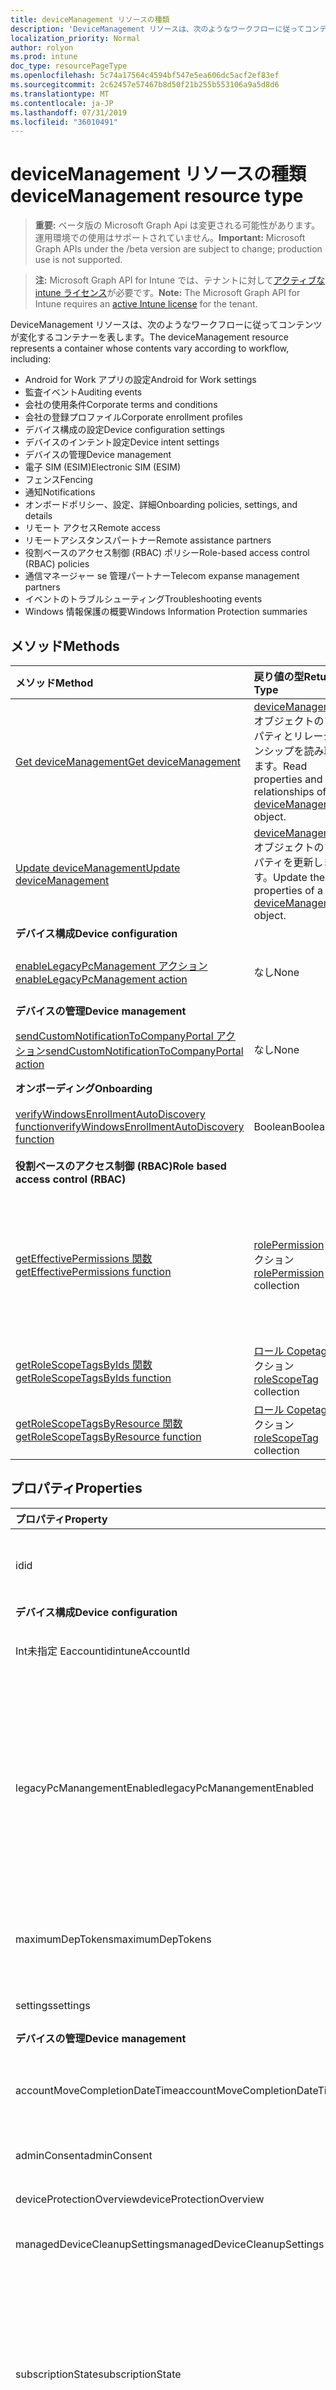 ```yaml
---
title: deviceManagement リソースの種類
description: 'DeviceManagement リソースは、次のようなワークフローに従ってコンテンツが変化するコンテナーを表します。  '
localization_priority: Normal
author: rolyon
ms.prod: intune
doc_type: resourcePageType
ms.openlocfilehash: 5c74a17564c4594bf547e5ea606dc5acf2ef83ef
ms.sourcegitcommit: 2c62457e57467b8d50f21b255b553106a9a5d8d6
ms.translationtype: MT
ms.contentlocale: ja-JP
ms.lasthandoff: 07/31/2019
ms.locfileid: "36010491"
---
```

# <a name="devicemanagement-resource-type"></a><span data-ttu-id="0b913-103">deviceManagement リソースの種類</span><span class="sxs-lookup"><span data-stu-id="0b913-103">deviceManagement resource type</span></span>

> <span data-ttu-id="0b913-104">**重要:** ベータ版の Microsoft Graph Api は変更される可能性があります。運用環境での使用はサポートされていません。</span><span class="sxs-lookup"><span data-stu-id="0b913-104">**Important:** Microsoft Graph APIs under the /beta version are subject to change; production use is not supported.</span></span>

> <span data-ttu-id="0b913-105">**注:** Microsoft Graph API for Intune では、テナントに対して[アクティブな intune ライセンス](https://go.microsoft.com/fwlink/?linkid=839381)が必要です。</span><span class="sxs-lookup"><span data-stu-id="0b913-105">**Note:** The Microsoft Graph API for Intune requires an [active Intune license](https://go.microsoft.com/fwlink/?linkid=839381) for the tenant.</span></span>

<span data-ttu-id="0b913-106">DeviceManagement リソースは、次のようなワークフローに従ってコンテンツが変化するコンテナーを表します。</span><span class="sxs-lookup"><span data-stu-id="0b913-106">The deviceManagement resource represents a container whose contents vary according to workflow, including:</span></span>  

- <span data-ttu-id="0b913-107">Android for Work アプリの設定</span><span class="sxs-lookup"><span data-stu-id="0b913-107">Android for Work settings</span></span>
- <span data-ttu-id="0b913-108">監査イベント</span><span class="sxs-lookup"><span data-stu-id="0b913-108">Auditing events</span></span>
- <span data-ttu-id="0b913-109">会社の使用条件</span><span class="sxs-lookup"><span data-stu-id="0b913-109">Corporate terms and conditions</span></span> 
- <span data-ttu-id="0b913-110">会社の登録プロファイル</span><span class="sxs-lookup"><span data-stu-id="0b913-110">Corporate enrollment profiles</span></span>
- <span data-ttu-id="0b913-111">デバイス構成の設定</span><span class="sxs-lookup"><span data-stu-id="0b913-111">Device configuration settings</span></span>
- <span data-ttu-id="0b913-112">デバイスのインテント設定</span><span class="sxs-lookup"><span data-stu-id="0b913-112">Device intent settings</span></span>
- <span data-ttu-id="0b913-113">デバイスの管理</span><span class="sxs-lookup"><span data-stu-id="0b913-113">Device management</span></span>
- <span data-ttu-id="0b913-114">電子 SIM (ESIM)</span><span class="sxs-lookup"><span data-stu-id="0b913-114">Electronic SIM (ESIM)</span></span>
- <span data-ttu-id="0b913-115">フェンス</span><span class="sxs-lookup"><span data-stu-id="0b913-115">Fencing</span></span>
- <span data-ttu-id="0b913-116">通知</span><span class="sxs-lookup"><span data-stu-id="0b913-116">Notifications</span></span>
- <span data-ttu-id="0b913-117">オンボードポリシー、設定、詳細</span><span class="sxs-lookup"><span data-stu-id="0b913-117">Onboarding policies, settings, and details</span></span>
- <span data-ttu-id="0b913-118">リモート アクセス</span><span class="sxs-lookup"><span data-stu-id="0b913-118">Remote access</span></span>
- <span data-ttu-id="0b913-119">リモートアシスタンスパートナー</span><span class="sxs-lookup"><span data-stu-id="0b913-119">Remote assistance partners</span></span>
- <span data-ttu-id="0b913-120">役割ベースのアクセス制御 (RBAC) ポリシー</span><span class="sxs-lookup"><span data-stu-id="0b913-120">Role-based access control (RBAC) policies</span></span>
- <span data-ttu-id="0b913-121">通信マネージャー se 管理パートナー</span><span class="sxs-lookup"><span data-stu-id="0b913-121">Telecom expanse management partners</span></span>
- <span data-ttu-id="0b913-122">イベントのトラブルシューティング</span><span class="sxs-lookup"><span data-stu-id="0b913-122">Troubleshooting events</span></span>
- <span data-ttu-id="0b913-123">Windows 情報保護の概要</span><span class="sxs-lookup"><span data-stu-id="0b913-123">Windows Information Protection summaries</span></span>

## <a name="methods"></a><span data-ttu-id="0b913-124">メソッド</span><span class="sxs-lookup"><span data-stu-id="0b913-124">Methods</span></span>
|<span data-ttu-id="0b913-125">メソッド</span><span class="sxs-lookup"><span data-stu-id="0b913-125">Method</span></span>|<span data-ttu-id="0b913-126">戻り値の型</span><span class="sxs-lookup"><span data-stu-id="0b913-126">Return Type</span></span>|<span data-ttu-id="0b913-127">説明</span><span class="sxs-lookup"><span data-stu-id="0b913-127">Description</span></span>|
|:---|:---|:---|
|[<span data-ttu-id="0b913-128">Get deviceManagement</span><span class="sxs-lookup"><span data-stu-id="0b913-128">Get deviceManagement</span></span>](../api/intune-shared-devicemanagement-get.md)|<span data-ttu-id="0b913-129">[deviceManagement](../resources/intune-shared-devicemanagement.md) オブジェクトのプロパティとリレーションシップを読み取ります。</span><span class="sxs-lookup"><span data-stu-id="0b913-129">Read properties and relationships of the [deviceManagement](../resources/intune-shared-devicemanagement.md) object.</span></span>|
|[<span data-ttu-id="0b913-130">Update deviceManagement</span><span class="sxs-lookup"><span data-stu-id="0b913-130">Update deviceManagement</span></span>](../api/intune-shared-devicemanagement-update.md)|<span data-ttu-id="0b913-131">[deviceManagement](../resources/intune-shared-devicemanagement.md) オブジェクトのプロパティを更新します。</span><span class="sxs-lookup"><span data-stu-id="0b913-131">Update the properties of a [deviceManagement](../resources/intune-shared-devicemanagement.md) object.</span></span>|
|<span data-ttu-id="0b913-132">**デバイス構成**</span><span class="sxs-lookup"><span data-stu-id="0b913-132">**Device configuration**</span></span>|
|[<span data-ttu-id="0b913-133">enableLegacyPcManagement アクション</span><span class="sxs-lookup"><span data-stu-id="0b913-133">enableLegacyPcManagement action</span></span>](../api/intune-shared-devicemanagement-enablelegacypcmanagement.md)|<span data-ttu-id="0b913-134">なし</span><span class="sxs-lookup"><span data-stu-id="0b913-134">None</span></span>|<span data-ttu-id="0b913-135">まだ文書化されていません</span><span class="sxs-lookup"><span data-stu-id="0b913-135">Not yet documented</span></span>|
|<span data-ttu-id="0b913-136">**デバイスの管理**</span><span class="sxs-lookup"><span data-stu-id="0b913-136">**Device management**</span></span>|
|[<span data-ttu-id="0b913-137">sendCustomNotificationToCompanyPortal アクション</span><span class="sxs-lookup"><span data-stu-id="0b913-137">sendCustomNotificationToCompanyPortal action</span></span>](../api/intune-shared-devicemanagement-sendcustomnotificationtocompanyportal.md)|<span data-ttu-id="0b913-138">なし</span><span class="sxs-lookup"><span data-stu-id="0b913-138">None</span></span>|<span data-ttu-id="0b913-139">まだ文書化されていません</span><span class="sxs-lookup"><span data-stu-id="0b913-139">Not yet documented</span></span>|
|<span data-ttu-id="0b913-140">**オンボーディング**</span><span class="sxs-lookup"><span data-stu-id="0b913-140">**Onboarding**</span></span>|
|[<span data-ttu-id="0b913-141">verifyWindowsEnrollmentAutoDiscovery function</span><span class="sxs-lookup"><span data-stu-id="0b913-141">verifyWindowsEnrollmentAutoDiscovery function</span></span>](../api/intune-shared-devicemanagement-verifywindowsenrollmentautodiscovery.md)|<span data-ttu-id="0b913-142">Boolean</span><span class="sxs-lookup"><span data-stu-id="0b913-142">Boolean</span></span>|<span data-ttu-id="0b913-143">まだ文書化されていません</span><span class="sxs-lookup"><span data-stu-id="0b913-143">Not yet documented</span></span>|
|<span data-ttu-id="0b913-144">**役割ベースのアクセス制御 (RBAC)**</span><span class="sxs-lookup"><span data-stu-id="0b913-144">**Role based access control (RBAC)**</span></span>|
|[<span data-ttu-id="0b913-145">getEffectivePermissions 関数</span><span class="sxs-lookup"><span data-stu-id="0b913-145">getEffectivePermissions function</span></span>](../api/intune-shared-devicemanagement-geteffectivepermissions.md)|<span data-ttu-id="0b913-146">[rolePermission](../resources/intune-rbac-rolepermission.md) コレクション</span><span class="sxs-lookup"><span data-stu-id="0b913-146">[rolePermission](../resources/intune-rbac-rolepermission.md) collection</span></span>|<span data-ttu-id="0b913-147">現在の認証ユーザーの有効なアクセス許可を取得します</span><span class="sxs-lookup"><span data-stu-id="0b913-147">Retrieves the effective permissions of the currently authenticated user</span></span>|
|[<span data-ttu-id="0b913-148">getRoleScopeTagsByIds 関数</span><span class="sxs-lookup"><span data-stu-id="0b913-148">getRoleScopeTagsByIds function</span></span>](../api/intune-shared-devicemanagement-getrolescopetagsbyids.md)|<span data-ttu-id="0b913-149">[ロール Copetag](../resources/intune-rbac-rolescopetag.md)コレクション</span><span class="sxs-lookup"><span data-stu-id="0b913-149">[roleScopeTag](../resources/intune-rbac-rolescopetag.md) collection</span></span>|<span data-ttu-id="0b913-150">まだ文書化されていません</span><span class="sxs-lookup"><span data-stu-id="0b913-150">Not yet documented</span></span>|
|[<span data-ttu-id="0b913-151">getRoleScopeTagsByResource 関数</span><span class="sxs-lookup"><span data-stu-id="0b913-151">getRoleScopeTagsByResource function</span></span>](../api/intune-shared-devicemanagement-getrolescopetagsbyresource.md)|<span data-ttu-id="0b913-152">[ロール Copetag](../resources/intune-rbac-rolescopetag.md)コレクション</span><span class="sxs-lookup"><span data-stu-id="0b913-152">[roleScopeTag](../resources/intune-rbac-rolescopetag.md) collection</span></span>|<span data-ttu-id="0b913-153">まだ文書化されていません</span><span class="sxs-lookup"><span data-stu-id="0b913-153">Not yet documented</span></span>|


## <a name="properties"></a><span data-ttu-id="0b913-154">プロパティ</span><span class="sxs-lookup"><span data-stu-id="0b913-154">Properties</span></span>
|<span data-ttu-id="0b913-155">プロパティ</span><span class="sxs-lookup"><span data-stu-id="0b913-155">Property</span></span>|<span data-ttu-id="0b913-156">型</span><span class="sxs-lookup"><span data-stu-id="0b913-156">Type</span></span>|<span data-ttu-id="0b913-157">説明</span><span class="sxs-lookup"><span data-stu-id="0b913-157">Description</span></span>|
|:---|:---|:---|
|<span data-ttu-id="0b913-158">id</span><span class="sxs-lookup"><span data-stu-id="0b913-158">id</span></span>|<span data-ttu-id="0b913-159">String</span><span class="sxs-lookup"><span data-stu-id="0b913-159">String</span></span>|<span data-ttu-id="0b913-160">デバイスに関連付けられている一意の識別子。</span><span class="sxs-lookup"><span data-stu-id="0b913-160">Unique identifier associated with the device.</span></span>|
|<span data-ttu-id="0b913-161">**デバイス構成**</span><span class="sxs-lookup"><span data-stu-id="0b913-161">**Device configuration**</span></span>|
|<span data-ttu-id="0b913-162">Int未指定 Eaccountid</span><span class="sxs-lookup"><span data-stu-id="0b913-162">intuneAccountId</span></span>|<span data-ttu-id="0b913-163">Guid</span><span class="sxs-lookup"><span data-stu-id="0b913-163">Guid</span></span>|<span data-ttu-id="0b913-164">指定したテナントの Intune アカウント ID</span><span class="sxs-lookup"><span data-stu-id="0b913-164">Intune Account ID for given tenant</span></span>|
|<span data-ttu-id="0b913-165">legacyPcManangementEnabled</span><span class="sxs-lookup"><span data-stu-id="0b913-165">legacyPcManangementEnabled</span></span>|<span data-ttu-id="0b913-166">Boolean</span><span class="sxs-lookup"><span data-stu-id="0b913-166">Boolean</span></span>|<span data-ttu-id="0b913-167">このアカウントの非 MDM で管理されているレガシー PC 管理を有効にするプロパティ。</span><span class="sxs-lookup"><span data-stu-id="0b913-167">The property to enable Non-MDM managed legacy PC management for this account.</span></span> <span data-ttu-id="0b913-168">このプロパティに値を設定するには、 SetExtrusionDirection メソッドを適用します。</span><span class="sxs-lookup"><span data-stu-id="0b913-168">This property is read-only.</span></span>|
|<span data-ttu-id="0b913-169">maximumDepTokens</span><span class="sxs-lookup"><span data-stu-id="0b913-169">maximumDepTokens</span></span>|<span data-ttu-id="0b913-170">Int32</span><span class="sxs-lookup"><span data-stu-id="0b913-170">Int32</span></span>|<span data-ttu-id="0b913-171">テナントごとに許容される DEP トークンの最大数。</span><span class="sxs-lookup"><span data-stu-id="0b913-171">Maximum number of DEP tokens allowed per-tenant.</span></span>|
|<span data-ttu-id="0b913-172">settings</span><span class="sxs-lookup"><span data-stu-id="0b913-172">settings</span></span>|[<span data-ttu-id="0b913-173">deviceManagementSettings</span><span class="sxs-lookup"><span data-stu-id="0b913-173">deviceManagementSettings</span></span>](../resources/intune-deviceconfig-devicemanagementsettings.md)|<span data-ttu-id="0b913-174">アカウント レベルの設定。</span><span class="sxs-lookup"><span data-stu-id="0b913-174">Account level settings.</span></span>|
|<span data-ttu-id="0b913-175">**デバイスの管理**</span><span class="sxs-lookup"><span data-stu-id="0b913-175">**Device management**</span></span>|
|<span data-ttu-id="0b913-176">accountMoveCompletionDateTime</span><span class="sxs-lookup"><span data-stu-id="0b913-176">accountMoveCompletionDateTime</span></span>|<span data-ttu-id="0b913-177">DateTimeOffset</span><span class="sxs-lookup"><span data-stu-id="0b913-177">DateTimeOffset</span></span>|<span data-ttu-id="0b913-178">Scaleunits 間でテナントデータを移動したときの日付 & 時刻。</span><span class="sxs-lookup"><span data-stu-id="0b913-178">The date & time when tenant data moved between scaleunits.</span></span>|
|<span data-ttu-id="0b913-179">adminConsent</span><span class="sxs-lookup"><span data-stu-id="0b913-179">adminConsent</span></span>|[<span data-ttu-id="0b913-180">adminConsent</span><span class="sxs-lookup"><span data-stu-id="0b913-180">adminConsent</span></span>](../resources/intune-devices-adminconsent.md)|<span data-ttu-id="0b913-181">管理者の同意情報。</span><span class="sxs-lookup"><span data-stu-id="0b913-181">Admin consent information.</span></span>|
|<span data-ttu-id="0b913-182">deviceProtectionOverview</span><span class="sxs-lookup"><span data-stu-id="0b913-182">deviceProtectionOverview</span></span>|[<span data-ttu-id="0b913-183">deviceProtectionOverview</span><span class="sxs-lookup"><span data-stu-id="0b913-183">deviceProtectionOverview</span></span>](../resources/intune-devices-deviceprotectionoverview.md)|<span data-ttu-id="0b913-184">デバイス保護の概要。</span><span class="sxs-lookup"><span data-stu-id="0b913-184">Device protection overview.</span></span>|
|<span data-ttu-id="0b913-185">managedDeviceCleanupSettings</span><span class="sxs-lookup"><span data-stu-id="0b913-185">managedDeviceCleanupSettings</span></span>|[<span data-ttu-id="0b913-186">managedDeviceCleanupSettings</span><span class="sxs-lookup"><span data-stu-id="0b913-186">managedDeviceCleanupSettings</span></span>](../resources/intune-devices-manageddevicecleanupsettings.md)|<span data-ttu-id="0b913-187">デバイスクリーンアップルール</span><span class="sxs-lookup"><span data-stu-id="0b913-187">Device cleanup rule</span></span>|
|<span data-ttu-id="0b913-188">subscriptionState</span><span class="sxs-lookup"><span data-stu-id="0b913-188">subscriptionState</span></span>|[<span data-ttu-id="0b913-189">deviceManagementSubscriptionState</span><span class="sxs-lookup"><span data-stu-id="0b913-189">deviceManagementSubscriptionState</span></span>](../resources/intune-devices-devicemanagementsubscriptionstate.md)|<span data-ttu-id="0b913-190">テナントのモバイル デバイス管理のサブスクリプション状態。</span><span class="sxs-lookup"><span data-stu-id="0b913-190">Tenant mobile device management subscription state.</span></span> <span data-ttu-id="0b913-191">可能な値は、`pending`、`active`、`warning`、`disabled`、`deleted`、`blocked`、`lockedOut` です。</span><span class="sxs-lookup"><span data-stu-id="0b913-191">Possible values are: `pending`, `active`, `warning`, `disabled`, `deleted`, `blocked`, `lockedOut`.</span></span>|
|<span data-ttu-id="0b913-192">subscriptions</span><span class="sxs-lookup"><span data-stu-id="0b913-192">subscriptions</span></span>|[<span data-ttu-id="0b913-193">deviceManagementSubscriptions</span><span class="sxs-lookup"><span data-stu-id="0b913-193">deviceManagementSubscriptions</span></span>](../resources/intune-devices-devicemanagementsubscriptions.md)|<span data-ttu-id="0b913-194">テナントのサブスクリプション。</span><span class="sxs-lookup"><span data-stu-id="0b913-194">Tenant's Subscription.</span></span> <span data-ttu-id="0b913-195">使用可能な値: `none`、`intune`、`office365`、`intunePremium`、`intune_EDU`、`intune_SMB`。</span><span class="sxs-lookup"><span data-stu-id="0b913-195">Possible values are: `none`, `intune`, `office365`, `intunePremium`, `intune_EDU`, `intune_SMB`.</span></span>|
|<span data-ttu-id="0b913-196">windowsMalwareOverview</span><span class="sxs-lookup"><span data-stu-id="0b913-196">windowsMalwareOverview</span></span>|[<span data-ttu-id="0b913-197">windowsMalwareOverview</span><span class="sxs-lookup"><span data-stu-id="0b913-197">windowsMalwareOverview</span></span>](../resources/intune-devices-windowsmalwareoverview.md)|<span data-ttu-id="0b913-198">Windows デバイスのマルウェアの概要。</span><span class="sxs-lookup"><span data-stu-id="0b913-198">Malware overview for windows devices.</span></span>|
|<span data-ttu-id="0b913-199">**オンボーディング**</span><span class="sxs-lookup"><span data-stu-id="0b913-199">**Onboarding**</span></span>|
|<span data-ttu-id="0b913-200">intuneBrand</span><span class="sxs-lookup"><span data-stu-id="0b913-200">intuneBrand</span></span>|[<span data-ttu-id="0b913-201">intuneBrand</span><span class="sxs-lookup"><span data-stu-id="0b913-201">intuneBrand</span></span>](../resources/intune-onboarding-intunebrand.md)|<span data-ttu-id="0b913-202">intuneBrand には、会社のポータル アプリケーションとエンド ユーザーの Web ポータルの外観のカスタマイズに使用するデータが含まれています。</span><span class="sxs-lookup"><span data-stu-id="0b913-202">intuneBrand contains data which is used in customizing the appearance of the Company Portal applications as well as the end user web portal.</span></span>|
|<span data-ttu-id="0b913-203">**Odj**</span><span class="sxs-lookup"><span data-stu-id="0b913-203">**Odj**</span></span>|
|<span data-ttu-id="0b913-204">domainJoinConnectors</span><span class="sxs-lookup"><span data-stu-id="0b913-204">domainJoinConnectors</span></span>|<span data-ttu-id="0b913-205">[Devicemanagementdomainjoinconnector](../resources/intune-odj-devicemanagementdomainjoinconnector.md)コレクション</span><span class="sxs-lookup"><span data-stu-id="0b913-205">[deviceManagementDomainJoinConnector](../resources/intune-odj-devicemanagementdomainjoinconnector.md) collection</span></span>|<span data-ttu-id="0b913-206">コネクタオブジェクトのリスト。</span><span class="sxs-lookup"><span data-stu-id="0b913-206">A list of connector objects.</span></span>|

## <a name="relationships"></a><span data-ttu-id="0b913-207">リレーションシップ</span><span class="sxs-lookup"><span data-stu-id="0b913-207">Relationships</span></span>
|<span data-ttu-id="0b913-208">リレーションシップ</span><span class="sxs-lookup"><span data-stu-id="0b913-208">Relationship</span></span>|<span data-ttu-id="0b913-209">型</span><span class="sxs-lookup"><span data-stu-id="0b913-209">Type</span></span>|<span data-ttu-id="0b913-210">Description&nbsp;&nbsp;&nbsp;&nbsp;&nbsp;&nbsp;&nbsp;</span><span class="sxs-lookup"><span data-stu-id="0b913-210">Description&nbsp;&nbsp;&nbsp;&nbsp;&nbsp;&nbsp;&nbsp;</span></span>|
|:---|:---|:---|
|<span data-ttu-id="0b913-211">**Android for Work**</span><span class="sxs-lookup"><span data-stu-id="0b913-211">**Android for Work**</span></span>|
|<span data-ttu-id="0b913-212">androidDeviceOwnerEnrollmentProfiles</span><span class="sxs-lookup"><span data-stu-id="0b913-212">androidDeviceOwnerEnrollmentProfiles</span></span>|<span data-ttu-id="0b913-213">[androidDeviceOwnerEnrollmentProfile](../resources/intune-androidforwork-androiddeviceownerenrollmentprofile.md)コレクション</span><span class="sxs-lookup"><span data-stu-id="0b913-213">[androidDeviceOwnerEnrollmentProfile](../resources/intune-androidforwork-androiddeviceownerenrollmentprofile.md) collection</span></span>|<span data-ttu-id="0b913-214">Android デバイス所有者登録プロファイルエンティティ。</span><span class="sxs-lookup"><span data-stu-id="0b913-214">Android device owner enrollment profile entities.</span></span>|
|<span data-ttu-id="0b913-215">androidForWorkAppConfigurationSchemas</span><span class="sxs-lookup"><span data-stu-id="0b913-215">androidForWorkAppConfigurationSchemas</span></span>|<span data-ttu-id="0b913-216">[androidForWorkAppConfigurationSchema](../resources/intune-androidforwork-androidforworkappconfigurationschema.md) コレクション</span><span class="sxs-lookup"><span data-stu-id="0b913-216">[androidForWorkAppConfigurationSchema](../resources/intune-androidforwork-androidforworkappconfigurationschema.md) collection</span></span>|<span data-ttu-id="0b913-217">Android for Work アプリの構成スキーマ アイテムのエンティティです。</span><span class="sxs-lookup"><span data-stu-id="0b913-217">Android for Work app configuration schema entities.</span></span>|
|<span data-ttu-id="0b913-218">androidForWorkEnrollmentProfiles</span><span class="sxs-lookup"><span data-stu-id="0b913-218">androidForWorkEnrollmentProfiles</span></span>|<span data-ttu-id="0b913-219">[androidForWorkEnrollmentProfile](../resources/intune-androidforwork-androidforworkenrollmentprofile.md) コレクション</span><span class="sxs-lookup"><span data-stu-id="0b913-219">[androidForWorkEnrollmentProfile](../resources/intune-androidforwork-androidforworkenrollmentprofile.md) collection</span></span>|<span data-ttu-id="0b913-220">Android for Work 登録プロファイルのエンティティです。</span><span class="sxs-lookup"><span data-stu-id="0b913-220">Android for Work enrollment profile entities.</span></span>|
|<span data-ttu-id="0b913-221">androidForWorkSettings</span><span class="sxs-lookup"><span data-stu-id="0b913-221">androidForWorkSettings</span></span>|[<span data-ttu-id="0b913-222">androidForWorkSettings</span><span class="sxs-lookup"><span data-stu-id="0b913-222">androidForWorkSettings</span></span>](../resources/intune-androidforwork-androidforworksettings.md)|<span data-ttu-id="0b913-223">単一の Android for Work 設定エンティティです。</span><span class="sxs-lookup"><span data-stu-id="0b913-223">The singleton Android for Work settings entity.</span></span>|
|<span data-ttu-id="0b913-224">androidManagedStoreAccountEnterpriseSettings</span><span class="sxs-lookup"><span data-stu-id="0b913-224">androidManagedStoreAccountEnterpriseSettings</span></span>|[<span data-ttu-id="0b913-225">androidManagedStoreAccountEnterpriseSettings</span><span class="sxs-lookup"><span data-stu-id="0b913-225">androidManagedStoreAccountEnterpriseSettings</span></span>](../resources/intune-androidforwork-androidmanagedstoreaccountenterprisesettings.md)|<span data-ttu-id="0b913-226">単一の Android 管理ストアアカウントのエンタープライズ設定エンティティ。</span><span class="sxs-lookup"><span data-stu-id="0b913-226">The singleton Android managed store account enterprise settings entity.</span></span>|
|<span data-ttu-id="0b913-227">androidManagedStoreAppConfigurationSchemas</span><span class="sxs-lookup"><span data-stu-id="0b913-227">androidManagedStoreAppConfigurationSchemas</span></span>|<span data-ttu-id="0b913-228">[Androidmanagedstoreappconfigurationschema](../resources/intune-androidforwork-androidmanagedstoreappconfigurationschema.md)コレクション</span><span class="sxs-lookup"><span data-stu-id="0b913-228">[androidManagedStoreAppConfigurationSchema](../resources/intune-androidforwork-androidmanagedstoreappconfigurationschema.md) collection</span></span>|<span data-ttu-id="0b913-229">Android エンタープライズアプリ構成スキーマエンティティ。</span><span class="sxs-lookup"><span data-stu-id="0b913-229">Android Enterprise app configuration schema entities.</span></span>|
|<span data-ttu-id="0b913-230">**監査**</span><span class="sxs-lookup"><span data-stu-id="0b913-230">**Auditing**</span></span>|
|<span data-ttu-id="0b913-231">auditEvents</span><span class="sxs-lookup"><span data-stu-id="0b913-231">auditEvents</span></span>|<span data-ttu-id="0b913-232">[auditEvent](../resources/intune-auditing-auditevent.md) コレクション</span><span class="sxs-lookup"><span data-stu-id="0b913-232">[auditEvent](../resources/intune-auditing-auditevent.md) collection</span></span>|<span data-ttu-id="0b913-233">監査イベント</span><span class="sxs-lookup"><span data-stu-id="0b913-233">The Audit Events</span></span>|
|<span data-ttu-id="0b913-234">**会社の用語**</span><span class="sxs-lookup"><span data-stu-id="0b913-234">**Company terms**</span></span>|
|<span data-ttu-id="0b913-235">termsAndConditions</span><span class="sxs-lookup"><span data-stu-id="0b913-235">termsAndConditions</span></span>|<span data-ttu-id="0b913-236">[termsAndConditions](../resources/intune-companyterms-termsandconditions.md) コレクション</span><span class="sxs-lookup"><span data-stu-id="0b913-236">[termsAndConditions](../resources/intune-companyterms-termsandconditions.md) collection</span></span>|<span data-ttu-id="0b913-237">対象の会社のデバイス管理に関連付けられている条項および条件。</span><span class="sxs-lookup"><span data-stu-id="0b913-237">The terms and conditions associated with device management of the company.</span></span>|
|<span data-ttu-id="0b913-238">**企業の登録**</span><span class="sxs-lookup"><span data-stu-id="0b913-238">**Corporate enrollment**</span></span>|
|<span data-ttu-id="0b913-239">enrollmentProfiles</span><span class="sxs-lookup"><span data-stu-id="0b913-239">enrollmentProfiles</span></span>|<span data-ttu-id="0b913-240">[しました](../resources/intune-enrollment-enrollmentprofile.md)コレクション</span><span class="sxs-lookup"><span data-stu-id="0b913-240">[enrollmentProfile](../resources/intune-enrollment-enrollmentprofile.md) collection</span></span>|<span data-ttu-id="0b913-241">登録プロファイル。</span><span class="sxs-lookup"><span data-stu-id="0b913-241">The enrollment profiles.</span></span>|
|<span data-ttu-id="0b913-242">importedAppleDeviceIdentities</span><span class="sxs-lookup"><span data-stu-id="0b913-242">importedAppleDeviceIdentities</span></span>|<span data-ttu-id="0b913-243">[importedAppleDeviceIdentity](../resources/intune-enrollment-importedappledeviceidentity.md)コレクション</span><span class="sxs-lookup"><span data-stu-id="0b913-243">[importedAppleDeviceIdentity](../resources/intune-enrollment-importedappledeviceidentity.md) collection</span></span>|<span data-ttu-id="0b913-244">インポートされた Apple デバイスの id です。</span><span class="sxs-lookup"><span data-stu-id="0b913-244">The imported Apple device identities.</span></span>|
|<span data-ttu-id="0b913-245">importedDeviceIdentities</span><span class="sxs-lookup"><span data-stu-id="0b913-245">importedDeviceIdentities</span></span>|<span data-ttu-id="0b913-246">[importedDeviceIdentity](../resources/intune-enrollment-importeddeviceidentity.md)コレクション</span><span class="sxs-lookup"><span data-stu-id="0b913-246">[importedDeviceIdentity](../resources/intune-enrollment-importeddeviceidentity.md) collection</span></span>|<span data-ttu-id="0b913-247">インポートされたデバイス id。</span><span class="sxs-lookup"><span data-stu-id="0b913-247">The imported device identities.</span></span>|
|<span data-ttu-id="0b913-248">**デバイス構成**</span><span class="sxs-lookup"><span data-stu-id="0b913-248">**Device configuration**</span></span>|
|<span data-ttu-id="0b913-249">advancedThreatProtectionOnboardingStateSummary</span><span class="sxs-lookup"><span data-stu-id="0b913-249">advancedThreatProtectionOnboardingStateSummary</span></span>|[<span data-ttu-id="0b913-250">advancedThreatProtectionOnboardingStateSummary</span><span class="sxs-lookup"><span data-stu-id="0b913-250">advancedThreatProtectionOnboardingStateSummary</span></span>](../resources/intune-deviceconfig-advancedthreatprotectiononboardingstatesummary.md)|<span data-ttu-id="0b913-251">このアカウントの ATP のオンボード状態の概要の状態。</span><span class="sxs-lookup"><span data-stu-id="0b913-251">The summary state of ATP onboarding state for this account.</span></span>|
|<span data-ttu-id="0b913-252">cartToClassAssociations</span><span class="sxs-lookup"><span data-stu-id="0b913-252">cartToClassAssociations</span></span>|<span data-ttu-id="0b913-253">[cartToClassAssociation](../resources/intune-deviceconfig-carttoclassassociation.md)コレクション</span><span class="sxs-lookup"><span data-stu-id="0b913-253">[cartToClassAssociation](../resources/intune-deviceconfig-carttoclassassociation.md) collection</span></span>|<span data-ttu-id="0b913-254">買い物カゴからクラスへの関連付け。</span><span class="sxs-lookup"><span data-stu-id="0b913-254">The Cart To Class Associations.</span></span>|
|<span data-ttu-id="0b913-255">deviceCompliancePolicies</span><span class="sxs-lookup"><span data-stu-id="0b913-255">deviceCompliancePolicies</span></span>|<span data-ttu-id="0b913-256">[deviceCompliancePolicy](../resources/intune-deviceconfig-devicecompliancepolicy.md) コレクション</span><span class="sxs-lookup"><span data-stu-id="0b913-256">[deviceCompliancePolicy](../resources/intune-deviceconfig-devicecompliancepolicy.md) collection</span></span>|<span data-ttu-id="0b913-257">デバイス コンプライアンス ポリシーです。</span><span class="sxs-lookup"><span data-stu-id="0b913-257">The device compliance policies.</span></span>|
|<span data-ttu-id="0b913-258">deviceCompliancePolicyDeviceStateSummary</span><span class="sxs-lookup"><span data-stu-id="0b913-258">deviceCompliancePolicyDeviceStateSummary</span></span>|[<span data-ttu-id="0b913-259">deviceCompliancePolicyDeviceStateSummary</span><span class="sxs-lookup"><span data-stu-id="0b913-259">deviceCompliancePolicyDeviceStateSummary</span></span>](../resources/intune-deviceconfig-devicecompliancepolicydevicestatesummary.md)|<span data-ttu-id="0b913-260">このアカウントのデバイス コンプライアンスの状態の要約です。</span><span class="sxs-lookup"><span data-stu-id="0b913-260">The device compliance state summary for this account.</span></span>|
|<span data-ttu-id="0b913-261">deviceCompliancePolicySettingStateSummaries</span><span class="sxs-lookup"><span data-stu-id="0b913-261">deviceCompliancePolicySettingStateSummaries</span></span>|<span data-ttu-id="0b913-262">[deviceCompliancePolicySettingStateSummary](../resources/intune-deviceconfig-devicecompliancepolicysettingstatesummary.md) コレクション</span><span class="sxs-lookup"><span data-stu-id="0b913-262">[deviceCompliancePolicySettingStateSummary](../resources/intune-deviceconfig-devicecompliancepolicysettingstatesummary.md) collection</span></span>|<span data-ttu-id="0b913-263">このアカウントにおける、コンプライアンス ポリシーの設定の状態の要約です。</span><span class="sxs-lookup"><span data-stu-id="0b913-263">The summary states of compliance policy settings for this account.</span></span>|
|<span data-ttu-id="0b913-264">deviceConfigurationConflictSummary</span><span class="sxs-lookup"><span data-stu-id="0b913-264">deviceConfigurationConflictSummary</span></span>|<span data-ttu-id="0b913-265">[deviceConfigurationConflictSummary](../resources/intune-deviceconfig-deviceconfigurationconflictsummary.md)コレクション</span><span class="sxs-lookup"><span data-stu-id="0b913-265">[deviceConfigurationConflictSummary](../resources/intune-deviceconfig-deviceconfigurationconflictsummary.md) collection</span></span>|<span data-ttu-id="0b913-266">このアカウントの競合状態にあるポリシーの概要。</span><span class="sxs-lookup"><span data-stu-id="0b913-266">Summary of policies in conflict state for this account.</span></span>|
|<span data-ttu-id="0b913-267">deviceConfigurationDeviceStateSummaries</span><span class="sxs-lookup"><span data-stu-id="0b913-267">deviceConfigurationDeviceStateSummaries</span></span>|[<span data-ttu-id="0b913-268">deviceConfigurationDeviceStateSummary</span><span class="sxs-lookup"><span data-stu-id="0b913-268">deviceConfigurationDeviceStateSummary</span></span>](../resources/intune-deviceconfig-deviceconfigurationdevicestatesummary.md)|<span data-ttu-id="0b913-269">このアカウントにおける、デバイス構成のデバイス状態の要約です。</span><span class="sxs-lookup"><span data-stu-id="0b913-269">The device configuration device state summary for this account.</span></span>|
|<span data-ttu-id="0b913-270">deviceConfigurationRestrictedAppsViolations</span><span class="sxs-lookup"><span data-stu-id="0b913-270">deviceConfigurationRestrictedAppsViolations</span></span>|<span data-ttu-id="0b913-271">[restrictedAppsViolation](../resources/intune-deviceconfig-restrictedappsviolation.md)コレクション</span><span class="sxs-lookup"><span data-stu-id="0b913-271">[restrictedAppsViolation](../resources/intune-deviceconfig-restrictedappsviolation.md) collection</span></span>|<span data-ttu-id="0b913-272">このアカウントの制限されたアプリの違反。</span><span class="sxs-lookup"><span data-stu-id="0b913-272">Restricted apps violations for this account.</span></span>|
|<span data-ttu-id="0b913-273">deviceConfigurations</span><span class="sxs-lookup"><span data-stu-id="0b913-273">deviceConfigurations</span></span>|<span data-ttu-id="0b913-274">[deviceConfiguration](../resources/intune-deviceconfig-deviceconfiguration.md) コレクション</span><span class="sxs-lookup"><span data-stu-id="0b913-274">[deviceConfiguration](../resources/intune-deviceconfig-deviceconfiguration.md) collection</span></span>|<span data-ttu-id="0b913-275">デバイス構成です。</span><span class="sxs-lookup"><span data-stu-id="0b913-275">The device configurations.</span></span>|
|<span data-ttu-id="0b913-276">deviceConfigurationUserStateSummaries</span><span class="sxs-lookup"><span data-stu-id="0b913-276">deviceConfigurationUserStateSummaries</span></span>|[<span data-ttu-id="0b913-277">deviceConfigurationUserStateSummary</span><span class="sxs-lookup"><span data-stu-id="0b913-277">deviceConfigurationUserStateSummary</span></span>](../resources/intune-deviceconfig-deviceconfigurationuserstatesummary.md)|<span data-ttu-id="0b913-278">このアカウントのデバイス構成のユーザー状態の概要。</span><span class="sxs-lookup"><span data-stu-id="0b913-278">The device configuration user state summary for this account.</span></span>|
|<span data-ttu-id="0b913-279">iosUpdateStatuses</span><span class="sxs-lookup"><span data-stu-id="0b913-279">iosUpdateStatuses</span></span>|<span data-ttu-id="0b913-280">[iosUpdateDeviceStatus](../resources/intune-deviceconfig-iosupdatedevicestatus.md) コレクション</span><span class="sxs-lookup"><span data-stu-id="0b913-280">[iosUpdateDeviceStatus](../resources/intune-deviceconfig-iosupdatedevicestatus.md) collection</span></span>|<span data-ttu-id="0b913-281">このアカウントにおける、iOS ソフトウェアの更新のインストール状態です。</span><span class="sxs-lookup"><span data-stu-id="0b913-281">The IOS software update installation statuses for this account.</span></span>|
|<span data-ttu-id="0b913-282">Conditionalaccesssettings</span><span class="sxs-lookup"><span data-stu-id="0b913-282">ndesConnectors</span></span>|<span data-ttu-id="0b913-283">[Ndesconnector](../resources/intune-deviceconfig-ndesconnector.md)コレクション</span><span class="sxs-lookup"><span data-stu-id="0b913-283">[ndesConnector](../resources/intune-deviceconfig-ndesconnector.md) collection</span></span>|<span data-ttu-id="0b913-284">このアカウントの Ndes コネクタのコレクション。</span><span class="sxs-lookup"><span data-stu-id="0b913-284">The collection of Ndes connectors for this account.</span></span>|
|<span data-ttu-id="0b913-285">softwareUpdateStatusSummary</span><span class="sxs-lookup"><span data-stu-id="0b913-285">softwareUpdateStatusSummary</span></span>|[<span data-ttu-id="0b913-286">softwareUpdateStatusSummary</span><span class="sxs-lookup"><span data-stu-id="0b913-286">softwareUpdateStatusSummary</span></span>](../resources/intune-deviceconfig-softwareupdatestatussummary.md)|<span data-ttu-id="0b913-287">ソフトウェア更新状態の概要です。</span><span class="sxs-lookup"><span data-stu-id="0b913-287">The software update status summary.</span></span>|
|<span data-ttu-id="0b913-288">**デバイスの目的**</span><span class="sxs-lookup"><span data-stu-id="0b913-288">**Device intent**</span></span>|
|<span data-ttu-id="0b913-289">意図的</span><span class="sxs-lookup"><span data-stu-id="0b913-289">intents</span></span>|<span data-ttu-id="0b913-290">[Devicemanagementintent](../resources/intune-deviceintent-devicemanagementintent.md)コレクション</span><span class="sxs-lookup"><span data-stu-id="0b913-290">[deviceManagementIntent](../resources/intune-deviceintent-devicemanagementintent.md) collection</span></span>|<span data-ttu-id="0b913-291">デバイス管理の目的</span><span class="sxs-lookup"><span data-stu-id="0b913-291">The device management intents</span></span>|
|<span data-ttu-id="0b913-292">settingDefinitions</span><span class="sxs-lookup"><span data-stu-id="0b913-292">settingDefinitions</span></span>|<span data-ttu-id="0b913-293">[Devicemanagementsettingdefinition](../resources/intune-deviceintent-devicemanagementsettingdefinition.md)コレクション</span><span class="sxs-lookup"><span data-stu-id="0b913-293">[deviceManagementSettingDefinition](../resources/intune-deviceintent-devicemanagementsettingdefinition.md) collection</span></span>|<span data-ttu-id="0b913-294">デバイス管理の目的の設定の定義</span><span class="sxs-lookup"><span data-stu-id="0b913-294">The device management intent setting definitions</span></span>|
|<span data-ttu-id="0b913-295">テンプレート</span><span class="sxs-lookup"><span data-stu-id="0b913-295">templates</span></span>|<span data-ttu-id="0b913-296">[Devicemanagementtemplate](../resources/intune-deviceintent-devicemanagementtemplate.md)コレクション</span><span class="sxs-lookup"><span data-stu-id="0b913-296">[deviceManagementTemplate](../resources/intune-deviceintent-devicemanagementtemplate.md) collection</span></span>|<span data-ttu-id="0b913-297">利用可能なテンプレート</span><span class="sxs-lookup"><span data-stu-id="0b913-297">The available templates</span></span>|
|<span data-ttu-id="0b913-298">categories</span><span class="sxs-lookup"><span data-stu-id="0b913-298">categories</span></span>|<span data-ttu-id="0b913-299">[Devicemanagementsettingcategory](../resources/intune-deviceintent-devicemanagementsettingcategory.md)コレクション</span><span class="sxs-lookup"><span data-stu-id="0b913-299">[deviceManagementSettingCategory](../resources/intune-deviceintent-devicemanagementsettingcategory.md) collection</span></span>|<span data-ttu-id="0b913-300">利用可能なカテゴリ</span><span class="sxs-lookup"><span data-stu-id="0b913-300">The available categories</span></span>|
|<span data-ttu-id="0b913-301">**デバイスの管理**</span><span class="sxs-lookup"><span data-stu-id="0b913-301">**Device management**</span></span>|
|<span data-ttu-id="0b913-302">applePushNotificationCertificate</span><span class="sxs-lookup"><span data-stu-id="0b913-302">applePushNotificationCertificate</span></span>|[<span data-ttu-id="0b913-303">applePushNotificationCertificate</span><span class="sxs-lookup"><span data-stu-id="0b913-303">applePushNotificationCertificate</span></span>](../resources/intune-devices-applepushnotificationcertificate.md)|<span data-ttu-id="0b913-304">Apple プッシュ通知証明書。</span><span class="sxs-lookup"><span data-stu-id="0b913-304">Apple push notification certificate.</span></span>|
|<span data-ttu-id="0b913-305">dataSharingConsents</span><span class="sxs-lookup"><span data-stu-id="0b913-305">dataSharingConsents</span></span>|<span data-ttu-id="0b913-306">[dataSharingConsent](../resources/intune-devices-datasharingconsent.md)コレクション</span><span class="sxs-lookup"><span data-stu-id="0b913-306">[dataSharingConsent](../resources/intune-devices-datasharingconsent.md) collection</span></span>|<span data-ttu-id="0b913-307">データ共有同意。</span><span class="sxs-lookup"><span data-stu-id="0b913-307">Data sharing consents.</span></span>|
|<span data-ttu-id="0b913-308">detectedApps</span><span class="sxs-lookup"><span data-stu-id="0b913-308">detectedApps</span></span>|<span data-ttu-id="0b913-309">[detectedApp](../resources/intune-devices-detectedapp.md) コレクション</span><span class="sxs-lookup"><span data-stu-id="0b913-309">[detectedApp](../resources/intune-devices-detectedapp.md) collection</span></span>|<span data-ttu-id="0b913-310">デバイスに関連付けられている、検出されたアプリの一覧。</span><span class="sxs-lookup"><span data-stu-id="0b913-310">The list of detected apps associated with a device.</span></span>|
|<span data-ttu-id="0b913-311">deviceManagementScripts</span><span class="sxs-lookup"><span data-stu-id="0b913-311">deviceManagementScripts</span></span>|<span data-ttu-id="0b913-312">[Devicemanagementscript](../resources/intune-devices-devicemanagementscript.md)コレクション</span><span class="sxs-lookup"><span data-stu-id="0b913-312">[deviceManagementScript](../resources/intune-devices-devicemanagementscript.md) collection</span></span>|<span data-ttu-id="0b913-313">テナントに関連付けられているデバイス管理スクリプトのリスト。</span><span class="sxs-lookup"><span data-stu-id="0b913-313">The list of device management scripts associated with the tenant.</span></span>|
|<span data-ttu-id="0b913-314">managedDeviceOverview</span><span class="sxs-lookup"><span data-stu-id="0b913-314">managedDeviceOverview</span></span>|[<span data-ttu-id="0b913-315">managedDeviceOverview</span><span class="sxs-lookup"><span data-stu-id="0b913-315">managedDeviceOverview</span></span>](../resources/intune-devices-manageddeviceoverview.md)|<span data-ttu-id="0b913-316">デバイスの概要</span><span class="sxs-lookup"><span data-stu-id="0b913-316">Device overview</span></span>|
|<span data-ttu-id="0b913-317">managedDevices</span><span class="sxs-lookup"><span data-stu-id="0b913-317">managedDevices</span></span>|<span data-ttu-id="0b913-318">[managedDevice](../resources/intune-devices-manageddevice.md) コレクション</span><span class="sxs-lookup"><span data-stu-id="0b913-318">[managedDevice](../resources/intune-devices-manageddevice.md) collection</span></span>|<span data-ttu-id="0b913-319">管理対象デバイスの一覧。</span><span class="sxs-lookup"><span data-stu-id="0b913-319">The list of managed devices.</span></span>|
|<span data-ttu-id="0b913-320">remoteActionAudits</span><span class="sxs-lookup"><span data-stu-id="0b913-320">remoteActionAudits</span></span>|<span data-ttu-id="0b913-321">[Remoteactionaudit](../resources/intune-devices-remoteactionaudit.md)コレクション</span><span class="sxs-lookup"><span data-stu-id="0b913-321">[remoteActionAudit](../resources/intune-devices-remoteactionaudit.md) collection</span></span>|<span data-ttu-id="0b913-322">デバイスのリモートアクションの一覧は、テナントに対して監査されます。</span><span class="sxs-lookup"><span data-stu-id="0b913-322">The list of device remote action audits with the tenant.</span></span>|
|<span data-ttu-id="0b913-323">windowsMalwareInformation</span><span class="sxs-lookup"><span data-stu-id="0b913-323">windowsMalwareInformation</span></span>|<span data-ttu-id="0b913-324">[windowsMalwareInformation](../resources/intune-devices-windowsmalwareinformation.md)コレクション</span><span class="sxs-lookup"><span data-stu-id="0b913-324">[windowsMalwareInformation](../resources/intune-devices-windowsmalwareinformation.md) collection</span></span>|<span data-ttu-id="0b913-325">テナント内の影響を受けるマルウェアのリスト。</span><span class="sxs-lookup"><span data-stu-id="0b913-325">The list of affected malware in the tenant.</span></span>|
|<span data-ttu-id="0b913-326">**登録**</span><span class="sxs-lookup"><span data-stu-id="0b913-326">**Enrollment**</span></span>|
|<span data-ttu-id="0b913-327">depOnboardingSettings</span><span class="sxs-lookup"><span data-stu-id="0b913-327">depOnboardingSettings</span></span>|<span data-ttu-id="0b913-328">[Deponboardingsetting](../resources/intune-enrollment-deponboardingsetting.md)コレクション</span><span class="sxs-lookup"><span data-stu-id="0b913-328">[depOnboardingSetting](../resources/intune-enrollment-deponboardingsetting.md) collection</span></span>|<span data-ttu-id="0b913-329">テナントごとの複数の DEP トークンのコレクション。</span><span class="sxs-lookup"><span data-stu-id="0b913-329">This collections of multiple DEP tokens per-tenant.</span></span>|
|<span data-ttu-id="0b913-330">importedDeviceIdentities</span><span class="sxs-lookup"><span data-stu-id="0b913-330">importedDeviceIdentities</span></span>|<span data-ttu-id="0b913-331">[importedDeviceIdentity](../resources/intune-enrollment-importeddeviceidentity.md)コレクション</span><span class="sxs-lookup"><span data-stu-id="0b913-331">[importedDeviceIdentity](../resources/intune-enrollment-importeddeviceidentity.md) collection</span></span>|<span data-ttu-id="0b913-332">インポートされたデバイス id。</span><span class="sxs-lookup"><span data-stu-id="0b913-332">The imported device identities.</span></span>|
|<span data-ttu-id="0b913-333">importedWindowsAutopilotDeviceIdentities</span><span class="sxs-lookup"><span data-stu-id="0b913-333">importedWindowsAutopilotDeviceIdentities</span></span>|<span data-ttu-id="0b913-334">[importedWindowsAutopilotDeviceIdentity](../resources/intune-enrollment-importedwindowsautopilotdeviceidentity.md)コレクション</span><span class="sxs-lookup"><span data-stu-id="0b913-334">[importedWindowsAutopilotDeviceIdentity](../resources/intune-enrollment-importedwindowsautopilotdeviceidentity.md) collection</span></span>|<span data-ttu-id="0b913-335">インポートされたWindows Autopilot デバイスのコレクション。</span><span class="sxs-lookup"><span data-stu-id="0b913-335">Collection of imported Windows autopilot devices.</span></span>|
|<span data-ttu-id="0b913-336">importedWindowsAutopilotDeviceIdentityUploads</span><span class="sxs-lookup"><span data-stu-id="0b913-336">importedWindowsAutopilotDeviceIdentityUploads</span></span>|<span data-ttu-id="0b913-337">[importedWindowsAutopilotDeviceIdentityUpload](../resources/intune-enrollment-importedwindowsautopilotdeviceidentityupload.md)コレクション</span><span class="sxs-lookup"><span data-stu-id="0b913-337">[importedWindowsAutopilotDeviceIdentityUpload](../resources/intune-enrollment-importedwindowsautopilotdeviceidentityupload.md) collection</span></span>|<span data-ttu-id="0b913-338">Windows 自動操縦デバイスのコレクションをアップロードします。</span><span class="sxs-lookup"><span data-stu-id="0b913-338">Collection of Windows autopilot devices upload.</span></span>|
|<span data-ttu-id="0b913-339">windowsAutopilotDeploymentProfiles</span><span class="sxs-lookup"><span data-stu-id="0b913-339">windowsAutopilotDeploymentProfiles</span></span>|<span data-ttu-id="0b913-340">[windowsAutopilotDeploymentProfile](../resources/intune-enrollment-windowsautopilotdeploymentprofile.md)コレクション</span><span class="sxs-lookup"><span data-stu-id="0b913-340">[windowsAutopilotDeploymentProfile](../resources/intune-enrollment-windowsautopilotdeploymentprofile.md) collection</span></span>|<span data-ttu-id="0b913-341">Windows 自動パイロット展開プロファイル</span><span class="sxs-lookup"><span data-stu-id="0b913-341">Windows auto pilot deployment profiles</span></span>|
|<span data-ttu-id="0b913-342">windowsAutopilotDeviceIdentities</span><span class="sxs-lookup"><span data-stu-id="0b913-342">windowsAutopilotDeviceIdentities</span></span>|<span data-ttu-id="0b913-343">[windowsAutopilotDeviceIdentity](../resources/intune-enrollment-windowsautopilotdeviceidentity.md)コレクション</span><span class="sxs-lookup"><span data-stu-id="0b913-343">[windowsAutopilotDeviceIdentity](../resources/intune-enrollment-windowsautopilotdeviceidentity.md) collection</span></span>|<span data-ttu-id="0b913-344">Windows 自動操縦デバイス id にはコレクションが含まれています。</span><span class="sxs-lookup"><span data-stu-id="0b913-344">The Windows autopilot device identities contained collection.</span></span>|
|<span data-ttu-id="0b913-345">windowsAutopilotSettings</span><span class="sxs-lookup"><span data-stu-id="0b913-345">windowsAutopilotSettings</span></span>|[<span data-ttu-id="0b913-346">windowsAutopilotSettings</span><span class="sxs-lookup"><span data-stu-id="0b913-346">windowsAutopilotSettings</span></span>](../resources/intune-enrollment-windowsautopilotsettings.md)|<span data-ttu-id="0b913-347">Windows 自動操縦アカウントの設定。</span><span class="sxs-lookup"><span data-stu-id="0b913-347">The Windows autopilot account settings.</span></span>|
|<span data-ttu-id="0b913-348">**埋め込み SIM**</span><span class="sxs-lookup"><span data-stu-id="0b913-348">**Embedded SIM**</span></span>|
|<span data-ttu-id="0b913-349">embeddedSIMActivationCodePools</span><span class="sxs-lookup"><span data-stu-id="0b913-349">embeddedSIMActivationCodePools</span></span>|<span data-ttu-id="0b913-350">[embeddedSIMActivationCodePool](../resources/intune-esim-embeddedsimactivationcodepool.md)コレクション</span><span class="sxs-lookup"><span data-stu-id="0b913-350">[embeddedSIMActivationCodePool](../resources/intune-esim-embeddedsimactivationcodepool.md) collection</span></span>|<span data-ttu-id="0b913-351">このアカウントによって作成された埋め込み SIM アクティブ化コードプール。</span><span class="sxs-lookup"><span data-stu-id="0b913-351">The embedded SIM activation code pools created by this account.</span></span>|
|<span data-ttu-id="0b913-352">**フェンス**</span><span class="sxs-lookup"><span data-stu-id="0b913-352">**Fencing**</span></span>|
|<span data-ttu-id="0b913-353">managementConditions</span><span class="sxs-lookup"><span data-stu-id="0b913-353">managementConditions</span></span>|<span data-ttu-id="0b913-354">[Managementcondition](../resources/intune-fencing-managementcondition.md)コレクション</span><span class="sxs-lookup"><span data-stu-id="0b913-354">[managementCondition](../resources/intune-fencing-managementcondition.md) collection</span></span>|<span data-ttu-id="0b913-355">会社のデバイス管理に関連付けられている管理条件。</span><span class="sxs-lookup"><span data-stu-id="0b913-355">The management conditions associated with device management of the company.</span></span>|
|<span data-ttu-id="0b913-356">managementConditionStatements</span><span class="sxs-lookup"><span data-stu-id="0b913-356">managementConditionStatements</span></span>|<span data-ttu-id="0b913-357">[Managementconditionstatement](../resources/intune-fencing-managementconditionstatement.md)コレクション</span><span class="sxs-lookup"><span data-stu-id="0b913-357">[managementConditionStatement](../resources/intune-fencing-managementconditionstatement.md) collection</span></span>|<span data-ttu-id="0b913-358">会社のデバイス管理に関連付けられている管理条件ステートメント。</span><span class="sxs-lookup"><span data-stu-id="0b913-358">The management condition statements associated with device management of the company.</span></span>|
|<span data-ttu-id="0b913-359">**通知**</span><span class="sxs-lookup"><span data-stu-id="0b913-359">**Notifications**</span></span>|
|<span data-ttu-id="0b913-360">notificationMessageTemplates</span><span class="sxs-lookup"><span data-stu-id="0b913-360">notificationMessageTemplates</span></span>|<span data-ttu-id="0b913-361">[notificationMessageTemplate](../resources/intune-notification-notificationmessagetemplate.md) コレクション</span><span class="sxs-lookup"><span data-stu-id="0b913-361">[notificationMessageTemplate](../resources/intune-notification-notificationmessagetemplate.md) collection</span></span>|<span data-ttu-id="0b913-362">通知メッセージ テンプレート。</span><span class="sxs-lookup"><span data-stu-id="0b913-362">The Notification Message Templates.</span></span>|
|<span data-ttu-id="0b913-363">**オンボーディング**</span><span class="sxs-lookup"><span data-stu-id="0b913-363">**Onboarding**</span></span>|
|<span data-ttu-id="0b913-364">conditionalAccessSettings</span><span class="sxs-lookup"><span data-stu-id="0b913-364">conditionalAccessSettings</span></span>|[<span data-ttu-id="0b913-365">onPremisesConditionalAccessSettings</span><span class="sxs-lookup"><span data-stu-id="0b913-365">onPremisesConditionalAccessSettings</span></span>](../resources/intune-onboarding-onpremisesconditionalaccesssettings.md)|<span data-ttu-id="0b913-366">Exchange のオンプレミスでの条件付きアクセス設定。</span><span class="sxs-lookup"><span data-stu-id="0b913-366">The Exchange on premises conditional access settings.</span></span> <span data-ttu-id="0b913-367">オンプレミスの条件付きアクセスでは、デバイスを登録し、メール アクセスに準拠させる必要があります</span><span class="sxs-lookup"><span data-stu-id="0b913-367">On premises conditional access will require devices to be both enrolled and compliant for mail access</span></span>|
|<span data-ttu-id="0b913-368">deviceCategories</span><span class="sxs-lookup"><span data-stu-id="0b913-368">deviceCategories</span></span>|<span data-ttu-id="0b913-369">[deviceCategory](../resources/intune-shared-devicecategory.md) コレクション</span><span class="sxs-lookup"><span data-stu-id="0b913-369">[deviceCategory](../resources/intune-shared-devicecategory.md) collection</span></span>|<span data-ttu-id="0b913-370">テナントを含むデバイスのカテゴリのリスト。</span><span class="sxs-lookup"><span data-stu-id="0b913-370">The list of device categories with the tenant.</span></span>|
|<span data-ttu-id="0b913-371">deviceEnrollmentConfigurations</span><span class="sxs-lookup"><span data-stu-id="0b913-371">deviceEnrollmentConfigurations</span></span>|<span data-ttu-id="0b913-372">[deviceEnrollmentConfiguration](../resources/intune-onboarding-deviceenrollmentconfiguration.md) コレクション</span><span class="sxs-lookup"><span data-stu-id="0b913-372">[deviceEnrollmentConfiguration](../resources/intune-onboarding-deviceenrollmentconfiguration.md) collection</span></span>|<span data-ttu-id="0b913-373">デバイス登録の構成のリスト</span><span class="sxs-lookup"><span data-stu-id="0b913-373">The list of device enrollment configurations</span></span>|
|<span data-ttu-id="0b913-374">deviceManagementPartners</span><span class="sxs-lookup"><span data-stu-id="0b913-374">deviceManagementPartners</span></span>|<span data-ttu-id="0b913-375">[deviceManagementPartner](../resources/intune-onboarding-devicemanagementpartner.md) コレクション</span><span class="sxs-lookup"><span data-stu-id="0b913-375">[deviceManagementPartner](../resources/intune-onboarding-devicemanagementpartner.md) collection</span></span>|<span data-ttu-id="0b913-376">テナントによって構成されているデバイス管理パートナーのリスト。</span><span class="sxs-lookup"><span data-stu-id="0b913-376">The list of Device Management Partners configured by the tenant.</span></span>|
|<span data-ttu-id="0b913-377">exchangeConnectors</span><span class="sxs-lookup"><span data-stu-id="0b913-377">exchangeConnectors</span></span>|<span data-ttu-id="0b913-378">[deviceManagementExchangeConnector](../resources/intune-onboarding-devicemanagementexchangeconnector.md) コレクション</span><span class="sxs-lookup"><span data-stu-id="0b913-378">[deviceManagementExchangeConnector](../resources/intune-onboarding-devicemanagementexchangeconnector.md) collection</span></span>|<span data-ttu-id="0b913-379">テナントによって構成されている Exchange Connector のリスト。</span><span class="sxs-lookup"><span data-stu-id="0b913-379">The list of Exchange Connectors configured by the tenant.</span></span>|
|<span data-ttu-id="0b913-380">exchangeOnPremisesPolicies</span><span class="sxs-lookup"><span data-stu-id="0b913-380">exchangeOnPremisesPolicies</span></span>|<span data-ttu-id="0b913-381">[deviceManagementExchangeOnPremisesPolicy](../resources/intune-onboarding-devicemanagementexchangeonpremisespolicy.md)コレクション</span><span class="sxs-lookup"><span data-stu-id="0b913-381">[deviceManagementExchangeOnPremisesPolicy](../resources/intune-onboarding-devicemanagementexchangeonpremisespolicy.md) collection</span></span>|<span data-ttu-id="0b913-382">プレミスの Exchange の一覧は、テナントによって構成されたポリシーです。</span><span class="sxs-lookup"><span data-stu-id="0b913-382">The list of Exchange On Premisis policies configured by the tenant.</span></span>|
|<span data-ttu-id="0b913-383">exchangeOnPremisesPolicy</span><span class="sxs-lookup"><span data-stu-id="0b913-383">exchangeOnPremisesPolicy</span></span>|[<span data-ttu-id="0b913-384">deviceManagementExchangeOnPremisesPolicy</span><span class="sxs-lookup"><span data-stu-id="0b913-384">deviceManagementExchangeOnPremisesPolicy</span></span>](../resources/intune-onboarding-devicemanagementexchangeonpremisespolicy.md)|<span data-ttu-id="0b913-385">オンプレミスの Exchange へのモバイルデバイスのアクセスを制御するポリシー</span><span class="sxs-lookup"><span data-stu-id="0b913-385">The policy which controls mobile device access to Exchange On Premises</span></span>|
|<span data-ttu-id="0b913-386">mobileThreatDefenseConnectors</span><span class="sxs-lookup"><span data-stu-id="0b913-386">mobileThreatDefenseConnectors</span></span>|<span data-ttu-id="0b913-387">[mobileThreatDefenseConnector](../resources/intune-onboarding-mobilethreatdefenseconnector.md) コレクション</span><span class="sxs-lookup"><span data-stu-id="0b913-387">[mobileThreatDefenseConnector](../resources/intune-onboarding-mobilethreatdefenseconnector.md) collection</span></span>|<span data-ttu-id="0b913-388">テナントによって構成されている、モバイルの脅威保護コネクタのリスト。</span><span class="sxs-lookup"><span data-stu-id="0b913-388">The list of Mobile threat Defense connectors configured by the tenant.</span></span>|
|<span data-ttu-id="0b913-389">**リモート アクセス**</span><span class="sxs-lookup"><span data-stu-id="0b913-389">**Remote access**</span></span>|
|<span data-ttu-id="0b913-390">userPfxCertificates</span><span class="sxs-lookup"><span data-stu-id="0b913-390">userPfxCertificates</span></span>|<span data-ttu-id="0b913-391">[userPFXCertificate](../resources/intune-raimportcerts-userpfxcertificate.md)コレクション</span><span class="sxs-lookup"><span data-stu-id="0b913-391">[userPFXCertificate](../resources/intune-raimportcerts-userpfxcertificate.md) collection</span></span>|<span data-ttu-id="0b913-392">ユーザーに関連付けられている PFX 証明書のコレクション。</span><span class="sxs-lookup"><span data-stu-id="0b913-392">Collection of PFX certificates associated with a user.</span></span>|
|<span data-ttu-id="0b913-393">**リモートアシスタンス**</span><span class="sxs-lookup"><span data-stu-id="0b913-393">**Remote assistance**</span></span>|
|<span data-ttu-id="0b913-394">remoteAssistancePartners</span><span class="sxs-lookup"><span data-stu-id="0b913-394">remoteAssistancePartners</span></span>|<span data-ttu-id="0b913-395">[remoteAssistancePartner](../resources/intune-remoteassistance-remoteassistancepartner.md) コレクション</span><span class="sxs-lookup"><span data-stu-id="0b913-395">[remoteAssistancePartner](../resources/intune-remoteassistance-remoteassistancepartner.md) collection</span></span>|<span data-ttu-id="0b913-396">リモート アシスタンス パートナー。</span><span class="sxs-lookup"><span data-stu-id="0b913-396">The remote assist partners.</span></span>|
|<span data-ttu-id="0b913-397">**役割ベースのアクセス制御 (RBAC)**</span><span class="sxs-lookup"><span data-stu-id="0b913-397">**Role based access control (RBAC)**</span></span>|
|<span data-ttu-id="0b913-398">resourceOperations</span><span class="sxs-lookup"><span data-stu-id="0b913-398">resourceOperations</span></span>|<span data-ttu-id="0b913-399">[resourceOperation](../resources/intune-rbac-resourceoperation.md) コレクション</span><span class="sxs-lookup"><span data-stu-id="0b913-399">[resourceOperation](../resources/intune-rbac-resourceoperation.md) collection</span></span>|<span data-ttu-id="0b913-400">リソースの操作。</span><span class="sxs-lookup"><span data-stu-id="0b913-400">The Resource Operations.</span></span>|
|<span data-ttu-id="0b913-401">roleAssignments</span><span class="sxs-lookup"><span data-stu-id="0b913-401">roleAssignments</span></span>|<span data-ttu-id="0b913-402">[deviceAndAppManagementRoleAssignment](../resources/intune-rbac-deviceandappmanagementroleassignment.md) コレクション</span><span class="sxs-lookup"><span data-stu-id="0b913-402">[deviceAndAppManagementRoleAssignment](../resources/intune-rbac-deviceandappmanagementroleassignment.md) collection</span></span>|<span data-ttu-id="0b913-403">ロールの割り当て。</span><span class="sxs-lookup"><span data-stu-id="0b913-403">The Role Assignments.</span></span>|
|<span data-ttu-id="0b913-404">roleDefinitions</span><span class="sxs-lookup"><span data-stu-id="0b913-404">roleDefinitions</span></span>|<span data-ttu-id="0b913-405">[roleDefinition](../resources/intune-rbac-roledefinition.md) コレクション</span><span class="sxs-lookup"><span data-stu-id="0b913-405">[roleDefinition](../resources/intune-rbac-roledefinition.md) collection</span></span>|<span data-ttu-id="0b913-406">ロールの定義。</span><span class="sxs-lookup"><span data-stu-id="0b913-406">The Role Definitions.</span></span>|
|<span data-ttu-id="0b913-407">roleScopeTags</span><span class="sxs-lookup"><span data-stu-id="0b913-407">roleScopeTags</span></span>|<span data-ttu-id="0b913-408">[ロール Copetag](../resources/intune-rbac-rolescopetag.md)コレクション</span><span class="sxs-lookup"><span data-stu-id="0b913-408">[roleScopeTag](../resources/intune-rbac-rolescopetag.md) collection</span></span>|<span data-ttu-id="0b913-409">役割のスコープタグ。</span><span class="sxs-lookup"><span data-stu-id="0b913-409">The Role Scope Tags.</span></span>|
|<span data-ttu-id="0b913-410">**電気通信経費管理 (TEM)**</span><span class="sxs-lookup"><span data-stu-id="0b913-410">**Telecom expense management (TEM)**</span></span>|
|<span data-ttu-id="0b913-411">telecomExpenseManagementPartners</span><span class="sxs-lookup"><span data-stu-id="0b913-411">telecomExpenseManagementPartners</span></span>|<span data-ttu-id="0b913-412">[telecomExpenseManagementPartner](../resources/intune-tem-telecomexpensemanagementpartner.md) コレクション</span><span class="sxs-lookup"><span data-stu-id="0b913-412">[telecomExpenseManagementPartner](../resources/intune-tem-telecomexpensemanagementpartner.md) collection</span></span>|<span data-ttu-id="0b913-413">通信経費の管理パートナー。</span><span class="sxs-lookup"><span data-stu-id="0b913-413">The telecom expense management partners.</span></span>|
|<span data-ttu-id="0b913-414">**トラブルシューティング**</span><span class="sxs-lookup"><span data-stu-id="0b913-414">**Troubleshooting**</span></span>|
|<span data-ttu-id="0b913-415">troubleshootingEvents</span><span class="sxs-lookup"><span data-stu-id="0b913-415">troubleshootingEvents</span></span>|<span data-ttu-id="0b913-416">[deviceManagementTroubleshootingEvent](../resources/intune-troubleshooting-devicemanagementtroubleshootingevent.md) コレクション</span><span class="sxs-lookup"><span data-stu-id="0b913-416">[deviceManagementTroubleshootingEvent](../resources/intune-troubleshooting-devicemanagementtroubleshootingevent.md) collection</span></span>|<span data-ttu-id="0b913-417">テナントのトラブルシューティング イベントの一覧です。</span><span class="sxs-lookup"><span data-stu-id="0b913-417">The list of troubleshooting events for the tenant.</span></span>|
|<span data-ttu-id="0b913-418">**Windows 情報保護**</span><span class="sxs-lookup"><span data-stu-id="0b913-418">**Windows Information Protection**</span></span>|
|<span data-ttu-id="0b913-419">intuneBrandingProfiles</span><span class="sxs-lookup"><span data-stu-id="0b913-419">intuneBrandingProfiles</span></span>|<span data-ttu-id="0b913-420">[intuneBrandingProfile](../resources/intune-wip-intunebrandingprofile.md)コレクション</span><span class="sxs-lookup"><span data-stu-id="0b913-420">[intuneBrandingProfile](../resources/intune-wip-intunebrandingprofile.md) collection</span></span>|<span data-ttu-id="0b913-421">AAD グループを対象とした Intune ブランド化プロファイル</span><span class="sxs-lookup"><span data-stu-id="0b913-421">Intune branding profiles targeted to AAD groups</span></span>|
|<span data-ttu-id="0b913-422">windowsInformationProtectionAppLearningSummaries</span><span class="sxs-lookup"><span data-stu-id="0b913-422">windowsInformationProtectionAppLearningSummaries</span></span>|<span data-ttu-id="0b913-423">[windowsInformationProtectionAppLearningSummary](../resources/intune-wip-windowsinformationprotectionapplearningsummary.md) コレクション</span><span class="sxs-lookup"><span data-stu-id="0b913-423">[windowsInformationProtectionAppLearningSummary](../resources/intune-wip-windowsinformationprotectionapplearningsummary.md) collection</span></span>|<span data-ttu-id="0b913-424">Windows 情報保護アプリの学習概要。</span><span class="sxs-lookup"><span data-stu-id="0b913-424">The windows information protection app learning summaries.</span></span>|
|<span data-ttu-id="0b913-425">windowsInformationProtectionNetworkLearningSummaries</span><span class="sxs-lookup"><span data-stu-id="0b913-425">windowsInformationProtectionNetworkLearningSummaries</span></span>|<span data-ttu-id="0b913-426">[windowsInformationProtectionNetworkLearningSummary](../resources/intune-wip-windowsinformationprotectionnetworklearningsummary.md) コレクション</span><span class="sxs-lookup"><span data-stu-id="0b913-426">[windowsInformationProtectionNetworkLearningSummary](../resources/intune-wip-windowsinformationprotectionnetworklearningsummary.md) collection</span></span>|<span data-ttu-id="0b913-427">Windows 情報保護ネットワークの学習概要。</span><span class="sxs-lookup"><span data-stu-id="0b913-427">The windows information protection network learning summaries.</span></span>|


## <a name="json-representation"></a><span data-ttu-id="0b913-428">JSON 表記</span><span class="sxs-lookup"><span data-stu-id="0b913-428">JSON Representation</span></span>
<span data-ttu-id="0b913-429">以下は、リソースの JSON 表記です。</span><span class="sxs-lookup"><span data-stu-id="0b913-429">Here is a JSON representation of the resource.</span></span>
<!-- {
  "blockType": "resource",
  "keyProperty": "id",
  "@odata.type": "microsoft.graph.deviceManagement"
}
-->
``` json
{
  "@odata.type": "#microsoft.graph.deviceManagement",
  "id": "String (identifier)",
  "subscriptionState": "String"
}
```



